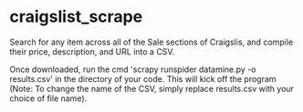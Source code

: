 # craigslist_scrape
Search for any item across all of the Sale sections of Craigslis, and compile their price, description, and URL into a CSV.

Once downloaded, run the cmd 'scrapy runspider datamine.py -o results.csv' in the directory of your code. This will kick off the program (Note: To change the name of the CSV, simply replace results.csv with your choice of file name).
